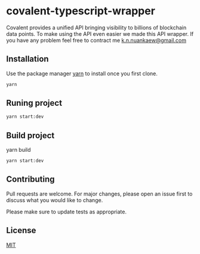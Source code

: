 # covalent-typescript-wrapper

Covalent provides a unified API bringing visibility to billions of blockchain data points. To make using the API even easier we made this API wrapper. If you have any problem feel free to contract me k.n.nuankaew@gmail.com

## Installation

Use the package manager [yarn](https://yarnpkg.com/) to install once you first clone.

```bash
yarn
```

## Runing project

```bash
yarn start:dev
```
## Build project
yarn build

```bash
yarn start:dev
```

## Contributing

Pull requests are welcome. For major changes, please open an issue first to discuss what you would like to change.

Please make sure to update tests as appropriate.

## License

[MIT](https://choosealicense.com/licenses/mit/)
